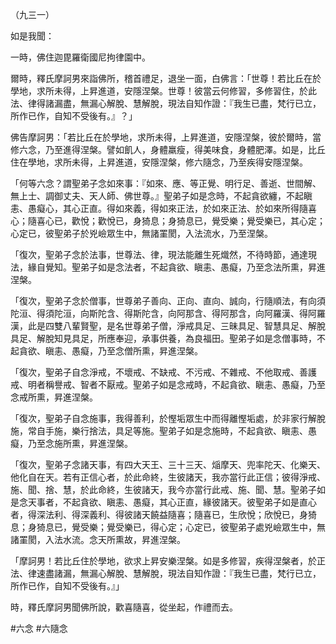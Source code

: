 （九三一）

如是我聞：

一時，佛住迦毘羅衛國尼拘律園中。

爾時，釋氏摩訶男來詣佛所，稽首禮足，退坐一面，白佛言：「世尊！若比丘在於學地，求所未得，上昇進道，安隱涅槃。世尊！彼當云何修習，多修習住，於此法、律得諸漏盡，無漏心解脫、慧解脫，現法自知作證：『我生已盡，梵行已立，所作已作，自知不受後有。』？」

佛告摩訶男：「若比丘在於學地，求所未得，上昇進道，安隱涅槃，彼於爾時，當修六念，乃至進得涅槃。譬如飢人，身體羸瘦，得美味食，身體肥澤。如是，比丘住在學地，求所未得，上昇進道，安隱涅槃，修六隨念，乃至疾得安隱涅槃。

「何等六念？謂聖弟子念如來事：『如來、應、等正覺、明行足、善逝、世間解、無上士、調御丈夫、天人師、佛世尊。』聖弟子如是念時，不起貪欲纏，不起瞋恚、愚癡心，其心正直。得如來義，得如來正法，於如來正法、於如來所得隨喜心；隨喜心已，歡悅；歡悅已，身猗息；身猗息已，覺受樂；覺受樂已，其心定；心定已，彼聖弟子於兇嶮眾生中，無諸罣閡，入法流水，乃至涅槃。

「復次，聖弟子念於法事，世尊法、律，現法能離生死熾然，不待時節，通達現法，緣自覺知。聖弟子如是念法者，不起貪欲、瞋恚、愚癡，乃至念法所熏，昇進涅槃。

「復次，聖弟子念於僧事，世尊弟子善向、正向、直向、誠向，行隨順法，有向須陀洹、得須陀洹，向斯陀含、得斯陀含，向阿那含、得阿那含，向阿羅漢、得阿羅漢，此是四雙八輩賢聖，是名世尊弟子僧，淨戒具足、三昧具足、智慧具足、解脫具足、解脫知見具足，所應奉迎，承事供養，為良福田。聖弟子如是念僧事時，不起貪欲、瞋恚、愚癡，乃至念僧所熏，昇進涅槃。

「復次，聖弟子自念淨戒，不壞戒、不缺戒、不污戒、不雜戒、不他取戒、善護戒、明者稱譽戒、智者不厭戒。聖弟子如是念戒時，不起貪欲、瞋恚、愚癡，乃至念戒所熏，昇進涅槃。

「復次，聖弟子自念施事，我得善利，於慳垢眾生中而得離慳垢處，於非家行解脫施，常自手施，樂行捨法，具足等施。聖弟子如是念施時，不起貪欲、瞋恚、愚癡，乃至念施所熏，昇進涅槃。

「復次，聖弟子念諸天事，有四大天王、三十三天、㷔摩天、兜率陀天、化樂天、他化自在天。若有正信心者，於此命終，生彼諸天，我亦當行此正信；彼得淨戒、施、聞、捨、慧，於此命終，生彼諸天，我今亦當行此戒、施、聞、慧。聖弟子如是念天事者，不起貪欲、瞋恚、愚癡，其心正直，緣彼諸天。彼聖弟子如是直心者，得深法利、得深義利、得彼諸天饒益隨喜；隨喜已，生欣悅；欣悅已，身猗息；身猗息已，覺受樂；覺受樂已，得心定；心定已，彼聖弟子處兇嶮眾生中，無諸罣閡，入法水流。念天所熏故，昇進涅槃。

「摩訶男！若比丘住於學地，欲求上昇安樂涅槃。如是多修習，疾得涅槃者，於正法、律速盡諸漏，無漏心解脫、慧解脫，現法自知作證：『我生已盡，梵行已立，所作已作，自知不受後有。』」

時，釋氏摩訶男聞佛所說，歡喜隨喜，從坐起，作禮而去。




#六念
#六隨念
